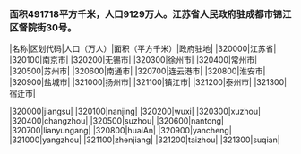 ### 面积491718平方千米，人口9129万人。江苏省人民政府驻成都市锦江区督院街30号。
<!-- ||||| -->
|名称|区划代码|人口（万人）|面积（平方千米）|政府驻地|
|320000|江苏省|
|320100|南京市|
|320200|无锡市|
|320300|徐州市|
|320400|常州市|
|320500|苏州市|
|320600|南通市|
|320700|连云港市|
|320800|淮安市|
|320900|盐城市|
|321000|扬州市|
|321100|镇江市|
|321200|泰州市|
|321300|宿迁市|

|320000|jiangsu|
|320100|nanjing|
|320200|wuxi|
|320300|xuzhou|
|320400|changzhou|
|320500|suzhou|
|320600|nantong|
|320700|lianyungang|
|320800|huaiAn|
|320900|yancheng|
|321000|yangzhou|
|321100|zhenjiang|
|321200|taizhou|
|321300|suqian|






